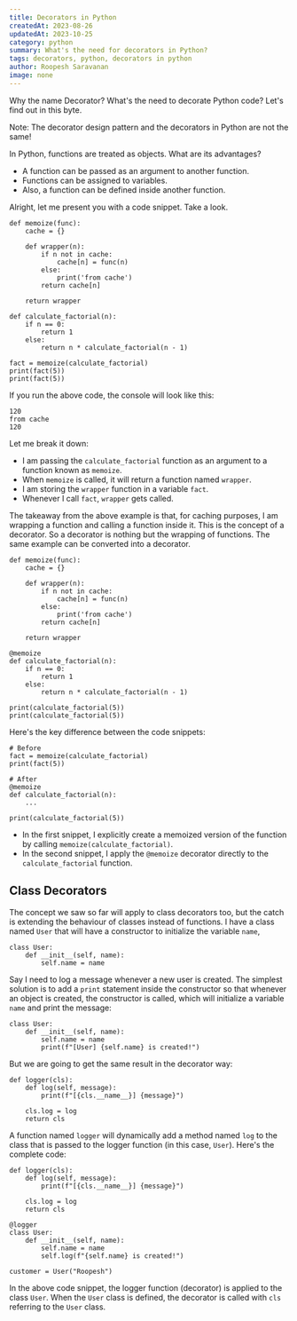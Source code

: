 ```yaml
---
title: Decorators in Python
createdAt: 2023-08-26
updatedAt: 2023-10-25
category: python
summary: What's the need for decorators in Python?
tags: decorators, python, decorators in python
author: Roopesh Saravanan
image: none
---
```


Why the name Decorator? What's the need to decorate Python code? Let's find out in this byte.

Note: The decorator design pattern and the decorators in Python are not the same!

In Python, functions are treated as objects. What are its advantages?

- A function can be passed as an argument to another function.
- Functions can be assigned to variables.
- Also, a function can be defined inside another function.

Alright, let me present you with a code snippet. Take a look.

```
def memoize(func):
    cache = {}

    def wrapper(n):
        if n not in cache:
            cache[n] = func(n)
        else:
            print('from cache')
        return cache[n]

    return wrapper

def calculate_factorial(n):
    if n == 0:
        return 1
    else:
        return n * calculate_factorial(n - 1)

fact = memoize(calculate_factorial)
print(fact(5))
print(fact(5))
```

If you run the above code, the console will look like this:

```
120
from cache
120
```

Let me break it down:

- I am passing the `calculate_factorial` function as an argument to a function known as `memoize`.
- When `memoize` is called, it will return a function named `wrapper`.
- I am storing the `wrapper` function in a variable `fact`.
- Whenever I call `fact`, `wrapper` gets called.

The takeaway from the above example is that, for caching purposes, I am wrapping a function and calling a function inside it. This is the concept of a decorator. So a decorator is nothing but the wrapping of functions. The same example can be converted into a decorator.

```
def memoize(func):
    cache = {}

    def wrapper(n):
        if n not in cache:
            cache[n] = func(n)
        else:
            print('from cache')
        return cache[n]

    return wrapper

@memoize
def calculate_factorial(n):
    if n == 0:
        return 1
    else:
        return n * calculate_factorial(n - 1)

print(calculate_factorial(5))
print(calculate_factorial(5))
```

Here's the key difference between the code snippets:

```
# Before
fact = memoize(calculate_factorial)
print(fact(5))

# After
@memoize
def calculate_factorial(n):
    ...

print(calculate_factorial(5))
```

- In the first snippet, I explicitly create a memoized version of the function by calling `memoize(calculate_factorial)`.
- In the second snippet, I apply the `@memoize` decorator directly to the `calculate_factorial` function.

## Class Decorators

The concept we saw so far will apply to class decorators too, but the catch is extending the behaviour of classes instead of functions. I have a class named `User` that will have a constructor to initialize the variable `name`,

```
class User:
    def __init__(self, name):
        self.name = name
```

Say I need to log a message whenever a new user is created. The simplest solution is to add a `print` statement inside the constructor so that whenever an object is created, the constructor is called, which will initialize a variable `name` and print the message:

```
class User:
    def __init__(self, name):
        self.name = name
        print(f"[User] {self.name} is created!")
```

But we are going to get the same result in the decorator way:

```
def logger(cls):
    def log(self, message):
        print(f"[{cls.__name__}] {message}")

    cls.log = log
    return cls

```

A function named `logger` will dynamically add a method named `log` to the class that is passed to the logger function (in this case, `User`). Here's the complete code:

```
def logger(cls):
    def log(self, message):
        print(f"[{cls.__name__}] {message}")

    cls.log = log
    return cls

@logger
class User:
    def __init__(self, name):
        self.name = name
        self.log(f"{self.name} is created!")

customer = User("Roopesh")
```

In the above code snippet, the logger function (decorator) is applied to the class `User`. When the `User` class is defined, the decorator is called with `cls` referring to the `User` class.
